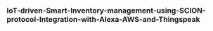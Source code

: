 ### IoT-driven-Smart-Inventory-management-using-SCION-protocol-Integration-with-Alexa-AWS-and-Thingspeak
